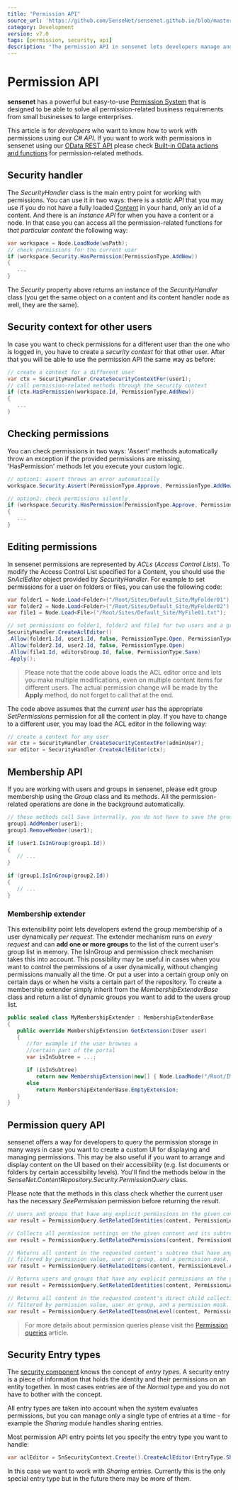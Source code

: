 ```yaml
---
title: "Permission API"
source_url: 'https://github.com/SenseNet/sensenet.github.io/blob/master/_docs/permission-api.md'
category: Development
version: v7.0
tags: [permission, security, api]
description: "The permission API in sensenet lets developers manage and check permissions on content and change group memberships."
---
```


# Permission API
**sensenet** has a powerful but easy-to-use [Permission System](permission-system) that is designed to be able to solve all permission-related business requirements from small businesses to large enterprises.

This article is for *developers* who want to know how to work with permissions using our *C# API*. If you want to work with permissions in sensenet using our [OData REST API](odata-rest-api) please check [Built-in OData actions and functions](built-in-odata-actions-and-functions) for permission-related methods.

## Security handler
The *SecurityHandler* class is the main entry point for working with permissions. You can use it in two ways: there is a *static API* that you may use if you do not have a fully loaded [Content](content) in your hand, only an id of a content. And there is an *instance API* for when you have a content or a node. In that case you can access all the permission-related functions for *that particular content* the following way:
```csharp
var workspace = Node.LoadNode(wsPath);
// check permissions for the current user
if (workspace.Security.HasPermission(PermissionType.AddNew))
{
   ...
}
```
The *Security* property above returns an instance of the *SecurityHandler* class (you get the same object on a content and its content handler node as well, they are the same).

## Security context for other users
In case you want to check permissions for a different user than the one who is logged in, you have to create a *security context* for that other user. After that you will be able to use the permission API the same way as before:
```csharp
// create a context for a different user
var ctx = SecurityHandler.CreateSecurityContextFor(user1);
// call permission-related methods through the security context
if (ctx.HasPermission(workspace.Id, PermissionType.AddNew))
{
   ...
}
```

## Checking permissions
You can check permissions in two ways: 'Assert' methods automatically throw an exception if the provided permissions are missing, 'HasPermission' methods let you execute your custom logic.
```csharp
// option1: assert throws an error automatically
workspace.Security.Assert(PermissionType.Approve, PermissionType.AddNew);

// option2: check permissions silently
if (workspace.Security.HasPermission(PermissionType.Approve, PermissionType.AddNew))
{
   ...
}
```

## Editing permissions
In sensenet permissions are represented by *ACLs* (*Access Control Lists*). To modify the Access Control List specified for a Content, you should use the *SnAclEditor* object provided by *SecurityHandler*. For example to set permissions for a user on folders or files, you can use the following code:

```csharp
var folder1 = Node.Load<Folder>("/Root/Sites/Default_Site/MyFolder01");
var folder2 = Node.Load<Folder>("/Root/Sites/Default_Site/MyFolder02");
var file1 = Node.Load<File>("/Root/Sites/Default_Site/MyFile01.txt");

// set permissions on folder1, folder2 and file1 for two users and a group
SecurityHandler.CreateAclEditor()
.Allow(folder1.Id, user1.Id, false, PermissionType.Open, PermissionType.Custom01)
.Allow(folder2.Id, user2.Id, false, PermissionType.Open)
.Allow(file1.Id, editorsGroup.Id, false, PermissionType.Save)
.Apply();
```

>Please note that the code above loads the ACL editor once and lets you make multiple modifications, even on multiple content items for different users. The actual permission change will be made by the **Apply** method, do not forget to call that at the end.

The code above assumes that the *current user* has the appropriate *SetPermissions* permission for all the content in play. If you have to change to a different user, you may load the ACL editor in the following way:
```csharp
// create a context for any user
var ctx = SecurityHandler.CreateSecurityContextFor(adminUser);
var editor = SecurityHandler.CreateAclEditor(ctx);
```

## Membership API
If you are working with users and groups in sensenet, please edit group membership using the *Group* class and its methods. All the permission-related operations are done in the background automatically.
```csharp
// these methods call Save internally, you do not have to save the group manually
group1.AddMember(user1);
group1.RemoveMember(user1);

if (user1.IsInGroup(group1.Id)) 
{ 
   // ... 
}

if (group1.IsInGroup(group2.Id)) 
{ 
   // ... 
}
```

### Membership extender
This extensibility point lets developers extend the group membership of a user dynamically *per request*. The extender mechanism runs on *every request* and can **add one or more groups** to the list of the current user's group list in memory. The IsInGroup and permission check mechanism takes this into account.
This possibility may be useful in cases when you want to control the permissions of a user dynamically, without changing permissions manually all the time. Or put a user into a certain group only on certain days or when he visits a certain part of the repository.
To create a membership extender simply inherit from the *MembershipExtenderBase* class and return a list of dynamic groups you want to add to the users group list.
```csharp
public sealed class MyMembershipExtender : MembershipExtenderBase
{
   public override MembershipExtension GetExtension(IUser user)
   {
      //for example if the user browses a 
      //certain part of the portal
      var isInSubtree = ...;

      if (isInSubtree)
         return new MembershipExtension(new[] { Node.LoadNode("/Root/IMS/Demo/MyGroup") as ISecurityContainer });
      else
         return MembershipExtenderBase.EmptyExtension;
   }
}
```

## Permission query API
sensenet offers a way for developers to query the permission storage in many ways in case you want to create a custom UI for displaying and managing permissions. This may be also useful if you want to arrange and display content on the UI based on their accessibility (e.g. list documents or folders by certain accessibility levels). You'll find the methods below in the *SenseNet.ContentRepository.Security.PermissionQuery* class.

Please note that the methods in this class check whether the current user has the necessary *SeePermission* permission before returning the result.

```csharp
// users and groups that have any explicit permissions on the given content or its subtree
var result = PermissionQuery.GetRelatedIdentities(content, PermissionLevel.AllowedOrDenied, IdentityKind.All);

// Collects all permission settings on the given content and its subtree related to the specified user or group.
var result = PermissionQuery.GetRelatedPermissions(content, PermissionLevel.AllowedOrDenied, true, user1, null);

// Returns all content in the requested content's subtree that have any permission setting
// filtered by permission value, user or group, and a permission mask.
var result = PermissionQuery.GetRelatedItems(content, PermissionLevel.AllowedOrDenied, true, user1, permissionTypes);

// Returns users and groups that have any explicit permissions on the given content or its subtree.
var result = PermissionQuery.GetRelatedIdentities(content, PermissionLevel.AllowedOrDenied, IdentityKind.GroupsAndOrganizationalUnits, permissionTypes);

// Returns all content in the requested content's direct child collection that have any permission setting
// filtered by permission value, user or group, and a permission mask.
var result = PermissionQuery.GetRelatedItemsOneLevel(content, PermissionLevel.AllowedOrDenied, group, permissionTypes);
```

> For more details about permission queries please visit the [Permission queries](permission-queries) article.

## Security Entry types
The [security component](security-component) knows the concept of *entry types*. A security entry is a piece of information that holds the identity and their permissions on an entity together. In most cases entries are of the *Normal* type and you do not have to bother with the concept. 

All entry types are taken into account when the system evaluates permissions, but you can manage only a single type of entries at a time - for example the *Sharing* module handles sharing entries.

Most permission API entry points let you specify the entry type you want to handle:

```csharp
var aclEditor = SnSecurityContext.Create().CreateAclEditor(EntryType.Sharing);
```

In this case we want to work with *Sharing* entries. Currently this is the only special entry type but in the future there may be more of them.